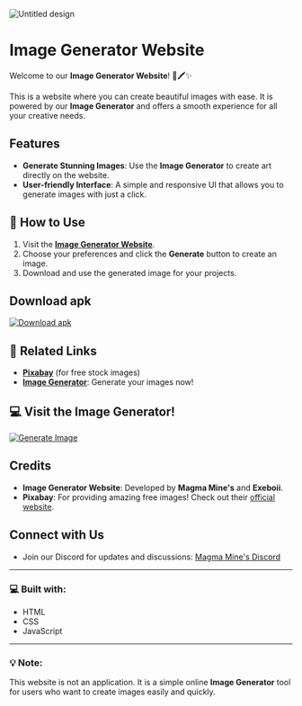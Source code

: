 ![Untitled design](https://github.com/user-attachments/assets/11a001b2-f31e-403a-9706-d0617d2c9cb5)
# Image Generator Website

Welcome to our **Image Generator Website**! 🎨🖍️✨

This is a website where you can create beautiful images with ease. It is powered by our **Image Generator** and offers a smooth experience for all your creative needs.

## Features
- **Generate Stunning Images**: Use the **Image Generator** to create art directly on the website.  
- **User-friendly Interface**: A simple and responsive UI that allows you to generate images with just a click.

## 🚀 How to Use
1. Visit the **[Image Generator Website](https://imggen.tiiny.site/)**.
2. Choose your preferences and click the **Generate** button to create an image.
3. Download and use the generated image for your projects.
## Download apk
[![Download apk](https://img.shields.io/badge/Generate%20Image-Click%20Here-FF6F61?style=for-the-badge)](https://www.webintoapp.com/download/apk/594763/app-release.apk)

## 🔗 Related Links
- **[Pixabay](https://pixabay.com/)** (for free stock images)
- **[Image Generator](https://imggen.tiiny.site/)**: Generate your images now!

## 💻 Visit the Image Generator!
[![Generate Image](https://img.shields.io/badge/Generate%20Image-Click%20Here-FF6F61?style=for-the-badge)](https://imggen.tiiny.site/)

## Credits

- **Image Generator Website**: Developed by **Magma Mine's** and **Exeboii**.
- **Pixabay**: For providing amazing free images! Check out their [official website](https://pixabay.com/).

## Connect with Us
- Join our Discord for updates and discussions: [Magma Mine's Discord](https://discord.gg/XNhm2dNhfB)

---

### 💻 **Built with**:
- HTML
- CSS
- JavaScript

---

### 💡 **Note**:
This website is not an application. It is a simple online **Image Generator** tool for users who want to create images easily and quickly.

